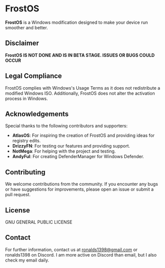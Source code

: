 # FrostOS

**FrostOS** is a Windows modification designed to make your device run smoother and better.

## Disclaimer
**FrostOS IS NOT DONE AND IS IN BETA STAGE. ISSUES OR BUGS COULD OCCUR**

## Legal Compliance
FrostOS complies with Windows's Usage Terms as it does not redistribute a modified Windows ISO. Additionally, FrostOS does not alter the activation process in Windows.

## Acknowledgements
Special thanks to the following contributors and supporters:

- **AtlasOS**: For inspiring the creation of FrostOS and providing ideas for registry edits.
- **DrizzyFN**: For testing our features and providing support.
- **NotMega**: For helping with the project and testing.
- **AndyFul**: For creating DefenderManager for Windows Defender.

## Contributing
We welcome contributions from the community. If you encounter any bugs or have suggestions for improvements, please open an issue or submit a pull request.

## License
GNU GENERAL PUBLIC LICENSE

## Contact
For further information, contact us at ronalds1398@gmail.com or ronalds1398 on Discord. I am more active on Discord than email, but I also check my email daily.

